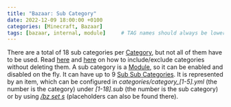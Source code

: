 ```yaml
---
title: "Bazaar: Sub Category"
date: 2022-12-09 18:00:00 +0100
categories: [Minecraft, Bazaar]
tags: [bazaar, internal, module]     # TAG names should always be lowercase
---
```


There are a total of 18 sub categories per [Category]({{site.baseurl}}/posts/bazaar-category), but not all of them have to be used. 
Read [here]({{site.baseurl}}/posts/bazaar-cmd-open) and [here]({{site.baseurl}}/posts/bazaar-cmd-toggle) on how to include/exclude categories without deleting them.
A sub category is a [Module]({{site.baseurl}}/posts/bazaar-module), so it can be enabled and disabled on the fly. It can have up to 9 [Sub Sub Categories]({{site.baseurl}}/posts/bazaar-sub-sub-category). It is represented by an item, which can be configured in *categories/category_[1-5].yml* (the number is the category) under *[1-18].sub* (the number is the sub category) or by using [*/bz set s*]({{site.baseurl}}/posts/bazaar-cmd-set#s) (placeholders can also be found there).